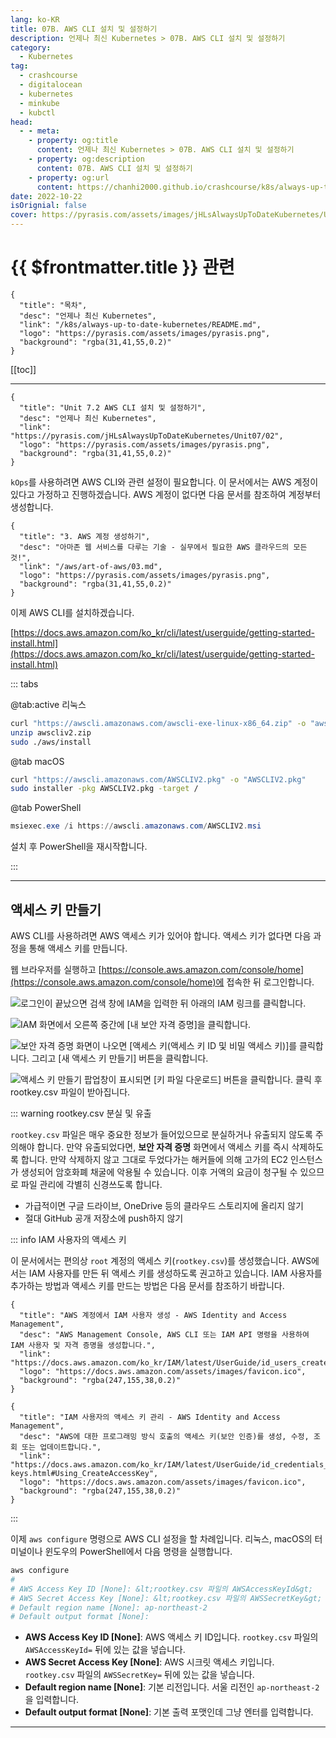 ```yaml
---
lang: ko-KR
title: 07B. AWS CLI 설치 및 설정하기
description: 언제나 최신 Kubernetes > 07B. AWS CLI 설치 및 설정하기
category:
  - Kubernetes
tag:
  - crashcourse
  - digitalocean
  - kubernetes
  - minkube
  - kubctl
head:
  - - meta:
    - property: og:title
      content: 언제나 최신 Kubernetes > 07B. AWS CLI 설치 및 설정하기
    - property: og:description
      content: 07B. AWS CLI 설치 및 설정하기
    - property: og:url
      content: https://chanhi2000.github.io/crashcourse/k8s/always-up-to-date-kubernetes/07B.html
date: 2022-10-22
isOrignial: false
cover: https://pyrasis.com/assets/images/jHLsAlwaysUpToDateKubernetes/Unit07/1.png
---
```


# {{ $frontmatter.title }} 관련

```component VPCard
{
  "title": "목차",
  "desc": "언제나 최신 Kubernetes",
  "link": "/k8s/always-up-to-date-kubernetes/README.md",
  "logo": "https://pyrasis.com/assets/images/pyrasis.png",
  "background": "rgba(31,41,55,0.2)"
}
```

[[toc]]

---

```component VPCard
{
  "title": "Unit 7.2 AWS CLI 설치 및 설정하기",
  "desc": "언제나 최신 Kubernetes",
  "link": "https://pyrasis.com/jHLsAlwaysUpToDateKubernetes/Unit07/02",
  "logo": "https://pyrasis.com/assets/images/pyrasis.png",
  "background": "rgba(31,41,55,0.2)"
}
```

`kOps`를 사용하려면 AWS CLI와 관련 설정이 필요합니다. 이 문서에서는 AWS 계정이 있다고 가정하고 진행하겠습니다. AWS 계정이 없다면 다음 문서를 참조하여 계정부터 생성합니다.

```component VPCard
{
  "title": "3. AWS 계정 생성하기",
  "desc": "아마존 웹 서비스를 다루는 기술 - 실무에서 필요한 AWS 클라우드의 모든 것!",
  "link": "/aws/art-of-aws/03.md",
  "logo": "https://pyrasis.com/assets/images/pyrasis.png",
  "background": "rgba(31,41,55,0.2)"
}
```

이제 AWS CLI를 설치하겠습니다.

[https://docs.aws.amazon.com/ko_kr/cli/latest/userguide/getting-started-install.html](https://docs.aws.amazon.com/ko_kr/cli/latest/userguide/getting-started-install.html)

::: tabs

@tab:active <FontIcon icon="fa-brands fa-linux"/>리눅스

```sh
curl "https://awscli.amazonaws.com/awscli-exe-linux-x86_64.zip" -o "awscliv2.zip"
unzip awscliv2.zip
sudo ./aws/install
```

@tab <FontIcon icon="iconfont icon-macos"/>macOS

```sh
curl "https://awscli.amazonaws.com/AWSCLIV2.pkg" -o "AWSCLIV2.pkg"
sudo installer -pkg AWSCLIV2.pkg -target /
```

@tab <FontIcon icon="iconfont icon-powershell"/>PowerShell

```powershell
msiexec.exe /i https://awscli.amazonaws.com/AWSCLIV2.msi
```

설치 후 PowerShell을 재시작합니다.

:::

---

## 액세스 키 만들기

AWS CLI를 사용하려면 AWS 액세스 키가 있어야 합니다. 액세스 키가 없다면 다음 과정을 통해 액세스 키를 만듭니다.

웹 브라우저를 실행하고 [<FontIcon icon="fa-brands fa-aws"/>https://console.aws.amazon.com/console/home](https://console.aws.amazon.com/console/home)에 접속한 뒤 로그인합니다.

![ 로그인이 끝났으면 검색 창에 **IAM**을 입력한 뒤 아래의 **IAM** 링크를 클릭합니다.](https://pyrasis.com/assets/images/jHLsAlwaysUpToDateKubernetes/Unit07/1.png)

![IAM 화면에서 오른쪽 중간에 <FontIcon icon="iconfont icon-select"/>`[내 보안 자격 증명]`을 클릭합니다.](https://pyrasis.com/assets/images/jHLsAlwaysUpToDateKubernetes/Unit07/2.png)

![보안 자격 증명 화면이 나오면<FontIcon icon="iconfont icon-select"/> `[액세스 키(액세스 키 ID 및 비밀 액세스 키)]`를 클릭합니다. 그리고 <FontIcon icon="iconfont icon-select"/>`[새 액세스 키 만들기]` 버튼을 클릭합니다.](https://pyrasis.com/assets/images/jHLsAlwaysUpToDateKubernetes/Unit07/3.png)

![액세스 키 만들기 팝업창이 표시되면 <FontIcon icon="iconfont icon-select"/>`[키 파일 다운로드]` 버튼을 클릭합니다. 클릭 후 <FontIcon icon="fas fa-file-csv"/>`rootkey.csv` 파일이 받아집니다.](https://pyrasis.com/assets/images/jHLsAlwaysUpToDateKubernetes/Unit07/4.png)

::: warning <FontIcon icon="fas fa-file-csv"/>rootkey.csv 분실 및 유출

<FontIcon icon="fas fa-file-csv"/>`rootkey.csv` 파일은 매우 중요한 정보가 들어있으므로 분실하거나 유출되지 않도록 주의해야 합니다. 만약 유출되었다면, **보안 자격 증명** 화면에서 액세스 키를 즉시 삭제하도록 합니다. 만약 삭제하지 않고 그대로 두었다가는 해커들에 의해 고가의 EC2 인스턴스가 생성되어 암호화폐 채굴에 악용될 수 있습니다. 이후 거액의 요금이 청구될 수 있으므로 파일 관리에 각별히 신경쓰도록 합니다.

- 가급적이면 구글 드라이브, OneDrive 등의 클라우드 스토리지에 올리지 않기
- 절대 GitHub 공개 저장소에 push하지 않기

::: info IAM 사용자의 액세스 키

이 문서에서는 편의상 `root` 계정의 액세스 키(<FontIcon icon="fas fa-file-csv"/>`rootkey.csv`)를 생성했습니다. AWS에서는 IAM 사용자를 만든 뒤 액세스 키를 생성하도록 권고하고 있습니다. IAM 사용자를 추가하는 방법과 액세스 키를 만드는 방법은 다음 문서를 참조하기 바랍니다.

```component VPCard
{
  "title": "AWS 계정에서 IAM 사용자 생성 - AWS Identity and Access Management",
  "desc": "AWS Management Console, AWS CLI 또는 IAM API 명령을 사용하여 IAM 사용자 및 자격 증명을 생성합니다.",
  "link": "https://docs.aws.amazon.com/ko_kr/IAM/latest/UserGuide/id_users_create.html#id_users_create_console",
  "logo": "https://docs.aws.amazon.com/assets/images/favicon.ico",
  "background": "rgba(247,155,38,0.2)"
}
```

```component VPCard
{
  "title": "IAM 사용자의 액세스 키 관리 - AWS Identity and Access Management",
  "desc": "AWS에 대한 프로그래밍 방식 호출의 액세스 키(보안 인증)를 생성, 수정, 조회 또는 업데이트합니다.",
  "link": "https://docs.aws.amazon.com/ko_kr/IAM/latest/UserGuide/id_credentials_access-keys.html#Using_CreateAccessKey",
  "logo": "https://docs.aws.amazon.com/assets/images/favicon.ico",
  "background": "rgba(247,155,38,0.2)"
}
```

:::

이제 `aws configure` 명령으로 AWS CLI 설정을 할 차례입니다. 리눅스, macOS의 터미널이나 윈도우의 PowerShell에서 다음 명령을 실행합니다.

```sh
aws configure
# 
# AWS Access Key ID [None]: &lt;rootkey.csv 파일의 AWSAccessKeyId&gt;
# AWS Secret Access Key [None]: &lt;rootkey.csv 파일의 AWSSecretKey&gt;
# Default region name [None]: ap-northeast-2
# Default output format [None]:
```

- **AWS Access Key ID \[None\]**: AWS 액세스 키 ID입니다. <FontIcon icon="fas fa-file-csv"/>`rootkey.csv` 파일의 `AWSAccessKeyId=` 뒤에 있는 값을 넣습니다.
- **AWS Secret Access Key \[None\]**: AWS 시크릿 액세스 키입니다. <FontIcon icon="fas fa-file-csv"/>`rootkey.csv` 파일의 `AWSSecretKey=` 뒤에 있는 값을 넣습니다.
- **Default region name \[None\]**: 기본 리전입니다. 서울 리전인 `ap-northeast-2`을 입력합니다.
- **Default output format \[None\]**: 기본 출력 포맷인데 그냥 엔터를 입력합니다.

---

<TagLinks />